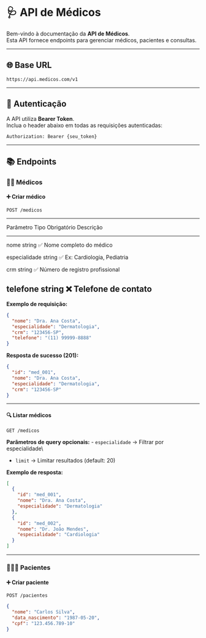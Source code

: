 # 🩺 API de Médicos

Bem-vindo à documentação da **API de Médicos**.\
Esta API fornece endpoints para gerenciar médicos, pacientes e
consultas.

------------------------------------------------------------------------

## 🌐 Base URL

    https://api.medicos.com/v1

------------------------------------------------------------------------

## 🔑 Autenticação

A API utiliza **Bearer Token**.\
Inclua o header abaixo em todas as requisições autenticadas:

    Authorization: Bearer {seu_token}

------------------------------------------------------------------------

## 📚 Endpoints

### 👨‍⚕️ Médicos

#### ➕ Criar médico

`POST /medicos`

  --------------------------------------------------------------------------
  Parâmetro        Tipo       Obrigatório   Descrição
  ---------------- ---------- ------------- --------------------------------
  nome             string     ✅            Nome completo do médico

  especialidade    string     ✅            Ex: Cardiologia, Pediatria

  crm              string     ✅            Número de registro profissional

  telefone         string     ❌            Telefone de contato
  --------------------------------------------------------------------------

**Exemplo de requisição:**

``` json
{
  "nome": "Dra. Ana Costa",
  "especialidade": "Dermatologia",
  "crm": "123456-SP",
  "telefone": "(11) 99999-8888"
}
```

**Resposta de sucesso (201):**

``` json
{
  "id": "med_001",
  "nome": "Dra. Ana Costa",
  "especialidade": "Dermatologia",
  "crm": "123456-SP"
}
```

------------------------------------------------------------------------

#### 🔍 Listar médicos

`GET /medicos`

**Parâmetros de query opcionais:** - `especialidade` → Filtrar por
especialidade\
- `limit` → Limitar resultados (default: 20)

**Exemplo de resposta:**

``` json
[
  {
    "id": "med_001",
    "nome": "Dra. Ana Costa",
    "especialidade": "Dermatologia"
  },
  {
    "id": "med_002",
    "nome": "Dr. João Mendes",
    "especialidade": "Cardiologia"
  }
]
```

------------------------------------------------------------------------

### 🧑‍🤝‍🧑 Pacientes

#### ➕ Criar paciente

`POST /pacientes`

``` json
{
  "nome": "Carlos Silva",
  "data_nascimento": "1987-05-20",
  "cpf": "123.456.789-10"
}
```
